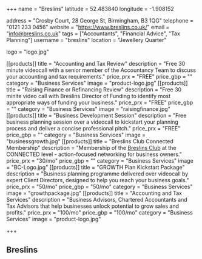 +++
name = "Breslins"
latitude = 52.483840
longitude = -1.908152

address = "Crosby Court, 28 George St, Birmingham, B3 1QG"
telephone = "0121 233 0456"
website = "https://www.breslins.co.uk/"
email = "info@breslins.co.uk"
tags = ["Accountants", "Financial Advice", "Tax Planning"]
username = "breslins"
location = "Jewellery Quarter"

logo = "logo.jpg"


[[products]]
  title = "Accounting and Tax Review"
  description = "Free 30 minute videocall with a senior member of the Accountancy Team to discuss your accounting and tax requirements."
  price_prx = "FREE"
  price_gbp = ""
  category = "Business Services"
  image = "product-logo.jpg"
[[products]]
  title = "Raising Finance or Refinancing Review"
  description = "Free 30 minite video call with Breslins Director of Funding to identify most appropriate ways of funding your business."
  price_prx = "FREE"
  price_gbp = ""
  category = "Business Services"
  image = "raisingfinance.jpg"
[[products]]
  title = "Business Development Session"
  description = "Free business planning session over a videocall to kickstart your planning process and deliver a concise professional pitch."
  price_prx = "FREE"
  price_gbp = ""
  category = "Business Services"
  image = "businessgrowth.jpg"
[[products]]
  title = "Breslins Club Connected Membership"
  description = "Membership of the [Breslins Club](https://breslinsclub.co.uk/membership-plans/) at the CONNECTED level - action-focused networking for business owners."
  price_prx = "30/mo"
  price_gbp = ""
  category = "Business Services"
  image = "BC-Logo.jpg"
[[products]]
  title = "GROWTH Plan Kickstart Package"
  description = "Business planning programme delivered over videocall by expert Client Directors, designed to help you reach your business goals."
  price_prx = "50/mo"
  price_gbp = "50/mo"
  category = "Business Services"
  image = "growthpackage.jpg"
[[products]]
  title = "Accounting and Tax Services"
  description = "Business Advisors, Chartered Accountants and Tax Advisors that help businesses unlock potential to grow sales and profits."
  price_prx = "100/mo"
  price_gbp = "100/mo"
  category = "Business Services"
  image = "product-logo.jpg"

+++

## Breslins
